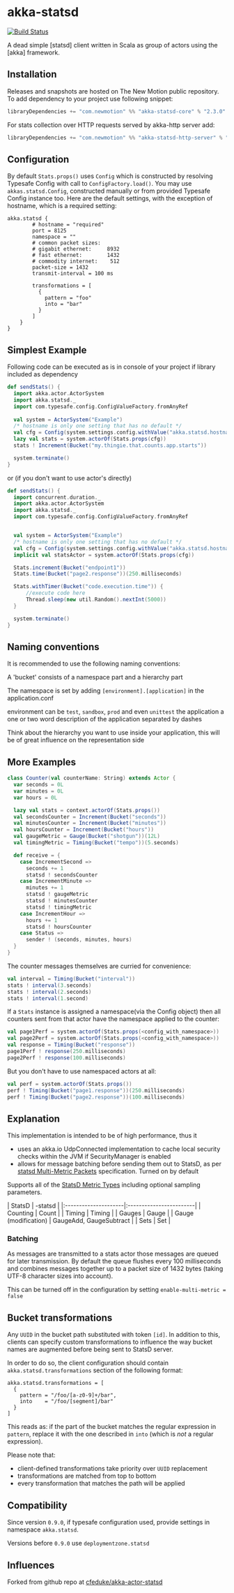 # akka-statsd
[![Build Status](https://travis-ci.org/NewMotion/akka-statsd.svg?branch=master)](https://travis-ci.org/NewMotion/akka-statsd)

A dead simple [statsd] client written in Scala as group of actors using the [akka] framework.

## Installation

Releases and snapshots are hosted on The New Motion public repository. To add dependency to your project use following snippet:

```scala
libraryDependencies += "com.newmotion" %% "akka-statsd-core" % "2.3.0"
```

For stats collection over HTTP requests served by akka-http server add:
```scala
libraryDependencies += "com.newmotion" %% "akka-statsd-http-server" % "2.3.0"
```

## Configuration

By default `Stats.props()` uses `Config` which is constructed by resolving Typesafe Config with call to `ConfigFactory.load()`.
You may use `akkas.statsd.Config`, constructed manually or from provided Typesafe Config instance too. 
Here are the default settings, with the exception of hostname, which is a required setting:

```
akka.statsd {
        # hostname = "required"
        port = 8125
        namespace = ""
        # common packet sizes:
        # gigabit ethernet:     8932
        # fast ethernet:        1432
        # commodity internet:    512
        packet-size = 1432
        transmit-interval = 100 ms

        transformations = [
          {
            pattern = "foo"
            into = "bar"
          }
        ]
    }
}
```

## Simplest Example

Following code can be executed as is in console of your project if library included as dependency
```scala
def sendStats() {
  import akka.actor.ActorSystem
  import akka.statsd._
  import com.typesafe.config.ConfigValueFactory.fromAnyRef
 
  val system = ActorSystem("Example")
  /* hostname is only one setting that has no default */
  val cfg = Config(system.settings.config.withValue("akka.statsd.hostname", fromAnyRef("localhost")))
  lazy val stats = system.actorOf(Stats.props(cfg))
  stats ! Increment(Bucket("my.thingie.that.counts.app.starts"))

  system.terminate()
}
```

or (if you don't want to use actor's directly)

```scala
def sendStats() {
  import concurrent.duration._
  import akka.actor.ActorSystem
  import akka.statsd._
  import com.typesafe.config.ConfigValueFactory.fromAnyRef


  val system = ActorSystem("Example")
  /* hostname is only one setting that has no default */
  val cfg = Config(system.settings.config.withValue("akka.statsd.hostname", fromAnyRef("localhost")))
  implicit val statsActor = system.actorOf(Stats.props(cfg))

  Stats.increment(Bucket("endpoint1"))
  Stats.time(Bucket("page2.response"))(250.milliseconds)

  Stats.withTimer(Bucket("code.execution.time")) {
      //execute code here
      Thread.sleep(new util.Random().nextInt(5000))
  }

  system.terminate()
}
```
## Naming conventions

It is recommended to use the following naming conventions:

A 'bucket' consists of a namespace part and a hierarchy part

The namespace is set by adding `[environment].[application]` in the application.conf

environment can be `test`, `sandbox`, `prod` and even `unittest`
the application a one or two word description of the application separated by dashes

Think about the hierarchy you want to use inside your application, this will be of great influence on the representation side

## More Examples

```scala
class Counter(val counterName: String) extends Actor {
  var seconds = 0L
  var minutes = 0L
  var hours = 0L

  lazy val stats = context.actorOf(Stats.props())
  val secondsCounter = Increment(Bucket("seconds"))
  val minutesCounter = Increment(Bucket("minutes"))
  val hoursCounter = Increment(Bucket("hours"))
  val gaugeMetric = Gauge(Bucket("shotgun"))(12L)
  val timingMetric = Timing(Bucket("tempo"))(5.seconds)

  def receive = {
    case IncrementSecond =>
      seconds += 1
      statsd ! secondsCounter
    case IncrementMinute =>
      minutes += 1
      statsd ! gaugeMetric
      statsd ! minutesCounter
      statsd ! timingMetric
    case IncrementHour =>
      hours += 1
      statsd ! hoursCounter
    case Status => 
      sender ! (seconds, minutes, hours)
  }
}
```

The counter messages themselves are curried for convenience:

```scala
val interval = Timing(Bucket("interval"))
stats ! interval(3.seconds)
stats ! interval(2.seconds)
stats ! interval(1.second)
```

If a `Stats` instance is assigned a namespace(via the Config object) then all counters sent from that actor have the namespace applied to the counter:

```scala
val page1Perf = system.actorOf(Stats.props(<config_with_namespace>))
val page2Perf = system.actorOf(Stats.props(<config_with_namespace>))
val response = Timing(Bucket("response"))
page1Perf ! response(250.milliseconds)
page2Perf ! response(100.milliseconds)
```

But you don't have to use namespaced actors at all:

```scala
val perf = system.actorOf(Stats.props())
perf ! Timing(Bucket("page1.response"))(250.milliseconds)
perf ! Timing(Bucket("page2.response"))(100.milliseconds)
```

## Explanation

This implementation is intended to be of high performance, thus it

- uses an akka.io UdpConnected implementation to cache local security checks within the JVM if SecurityManager is enabled
- allows for message batching before sending them out to StatsD, as per [statsd Multi-Metric Packets](https://github.com/etsy/statsd/blob/master/docs/metric_types.md#multi-metric-packets) specification. Turned on by default

Supports all of the [StatsD Metric Types](https://github.com/etsy/statsd/blob/master/docs/metric_types.md) including optional sampling parameters.

| StatsD               | 
-statsd       |
|:---------------------|:------------------------|
| Counting             | Count                   |
| Timing               | Timing                  |
| Gauges               | Gauge                   |
| Gauge (modification) | GaugeAdd, GaugeSubtract |
| Sets                 | Set                     |

### Batching

As messages are transmitted to a stats actor those messages are queued for later transmission. By default the queue flushes every 100 milliseconds and combines messages together up to a packet size of 1432 bytes (taking UTF-8 character sizes into account).

This can be turned off in the configuration by setting `enable-multi-metric = false`

## Bucket transformations

Any `UUID` in the bucket path substituted with token `[id]`. In addition to this, clients can specify custom transformations to influence the way bucket names are augmented before being sent to StatsD server.

In order to do so, the client configuration should contain `akka.statsd.transformations` section of the following format:

```
akka.statsd.transformations = [
  {
    pattern = "/foo/[a-z0-9]+/bar",
    into    = "/foo/[segment]/bar"
  }
]
```

This reads as: if the part of the bucket matches the regular expression in `pattern`, replace it with the one described in `into` (which is *not* a regular expression).

Please note that:
- client-defined transformations take priority over `UUID` replacement
- transformations are matched from top to bottom
- every transformation that matches the path will be applied


## Compatibility

Since version `0.9.0`, if typesafe configuration used, provide settings in namespace `akka.statsd`.

Versions before `0.9.0` use `deploymentzone.statsd`

## Influences

Forked from github repo at [cfeduke/akka-actor-statsd](https://github.com/cfeduke/akka-actor-statsd)

